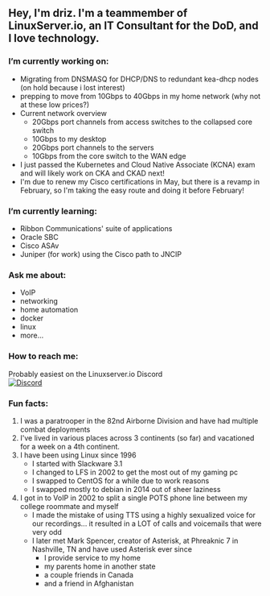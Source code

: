 ## Hey, I'm driz. I'm a teammember of LinuxServer.io, an IT Consultant for the DoD, and I love technology.

### I’m currently working on:  
  * Migrating from DNSMASQ for DHCP/DNS to redundant kea-dhcp nodes (on hold because i lost interest)
  * prepping to move from 10Gbps to 40Gbps in my home network (why not at these low prices?)
  * Current network overview
    * 20Gbps port channels from access switches to the collapsed core switch  
    * 10Gbps to my desktop  
    * 20Gbps port channels to the servers  
    * 10Gbps from the core switch to the WAN edge
  * I just passed the Kubernetes and Cloud Native Associate (KCNA) exam and will likely work on CKA and CKAD next!
  * I'm due to renew my Cisco certifications in May, but there is a revamp in February, so I'm taking the easy route and doing it before February!
### I’m currently learning:  
  * Ribbon Communications' suite of applications  
  * Oracle SBC
  * Cisco ASAv
  * Juniper (for work) using the Cisco path to JNCIP
### Ask me about:  
  * VoIP
  * networking
  * home automation
  * docker
  * linux
  * more...
### How to reach me:   
Probably easiest on the Linuxserver.io Discord  
[![Discord](https://img.shields.io/discord/354974912613449730.svg?color=94398d&labelColor=555555&logoColor=ffffff&style=for-the-badge&label=Discord&logo=discord)](https://discord.gg/YWrKVTn "realtime support / chat with the community and the team.")
### Fun facts:  
1. I was a paratrooper in the 82nd Airborne Division and have had multiple combat deployments
2. I've lived in various places across 3 continents (so far) and vacationed for a week on a 4th continent. 
3. I have been using Linux since 1996
    * I started with Slackware 3.1  
    * I changed to LFS in 2002 to get the most out of my gaming pc  
    * I swapped to CentOS for a while due to work reasons  
    * I swapped mostly to debian in 2014 out of sheer laziness
4. I got in to VoIP in 2002 to split a single POTS phone line between my college roommate and myself
    * I made the mistake of using TTS using a highly sexualized voice for our recordings... it resulted in a LOT of calls and voicemails that were very odd
    * I later met Mark Spencer, creator of Asterisk, at Phreaknic 7 in Nashville, TN and have used Asterisk ever since
      * I provide service to my home
      * my parents home in another state
      * a couple friends in Canada
      * and a friend in Afghanistan
